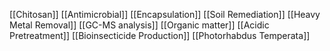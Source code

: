 [[Chitosan]]
[[Antimicrobial]]
[[Encapsulation]]
[[Soil Remediation]]
[[Heavy Metal Removal]]
[[GC-MS analysis]]
[[Organic matter]]
[[Acidic Pretreatment]]
[[Bioinsecticide Production]]
[[Photorhabdus Temperata]]
